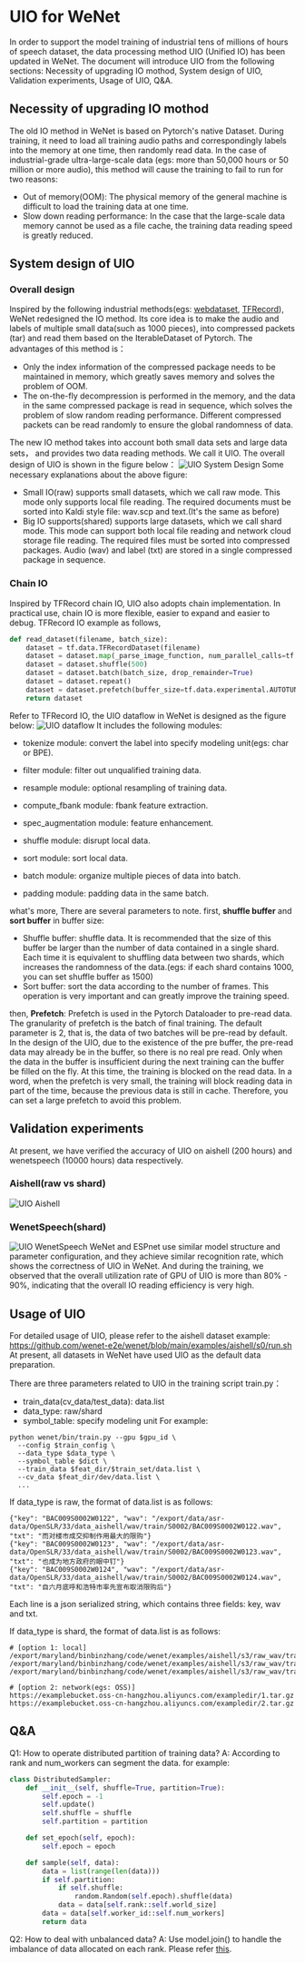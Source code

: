 # UIO for WeNet

In order to support the model training of industrial tens of millions of hours of speech dataset, the data processing
method UIO (Unified IO) has been updated in WeNet. The document will introduce UIO from the following sections:
Necessity of upgrading IO mothod, System design of UIO, Validation experiments, Usage of UIO, Q&A.

## Necessity of upgrading IO mothod
The old IO method in WeNet is based on Pytorch's native Dataset. During training, it need to load all training audio
paths and correspondingly labels into the memory at one time, then randomly read data. In the case of industrial-grade
ultra-large-scale data (egs: more than 50,000 hours or 50 million or more audio), this method will cause the training
to fail to run for two reasons:
- Out of memory(OOM): The physical memory of the general machine is difficult to load the training data at one time.
- Slow down reading performance:  In the case that the large-scale data memory cannot be used as a file cache, the training
data reading speed is greatly reduced.

## System design of UIO
### Overall design
Inspired by the following industrial methods(egs: [webdataset](https://github.com/webdataset/webdataset), [TFRecord](https://www.tensorflow.org/tutorials/load_data/tfrecord)),
WeNet redesigned the IO method. Its core idea is to make the audio and labels of multiple small data(such as 1000 pieces),
into compressed packets (tar) and read them based on the IterableDataset of Pytorch. The advantages of this method is：
- Only the index information of the compressed package needs to be maintained in memory, which greatly saves memory and
solves the problem of OOM.
- The on-the-fly decompression is performed in the memory, and the data in the same compressed package is read in
sequence, which solves the problem of slow random reading performance. Different compressed packets can be read randomly
to ensure the global randomness of data.

The new IO method takes into account both small data sets and large data sets， and provides two data reading methods.
We call it UIO. The overall design of UIO is shown in the figure below：
![UIO System Design](./images/UIO_system.png)
Some necessary explanations about the above figure:
- Small IO(raw) supports small datasets, which we call raw mode. This mode only supports local file reading.
The required documents must be sorted into Kaldi style file: wav.scp and text.(It's the same as before)
- Big IO supports(shared) supports large datasets, which we call shard mode. This mode can support both local file
reading and network cloud storage file reading. The required files must be sorted into compressed packages. Audio (wav)
and label (txt) are stored in a single compressed package in sequence.

### Chain IO
Inspired by TFRecord chain IO, UIO also adopts chain implementation. In practical use, chain IO is more flexible,
easier to expand and easier to debug. TFRecord IO example as follows,
```python
def read_dataset(filename, batch_size):
    dataset = tf.data.TFRecordDataset(filename)
    dataset = dataset.map(_parse_image_function, num_parallel_calls=tf.data.experimental.AUTOTUNE)
    dataset = dataset.shuffle(500)
    dataset = dataset.batch(batch_size, drop_remainder=True)
    dataset = dataset.repeat()
    dataset = dataset.prefetch(buffer_size=tf.data.experimental.AUTOTUNE)
    return dataset
```
Refer to TFRecord IO, the UIO dataflow in WeNet is designed as the figure below:
![UIO dataflow](./images/UIO_dataflow.png)
It includes the following modules:
- tokenize module: convert the label into specify modeling unit(egs: char or BPE).

- filter module: filter out unqualified training data.

- resample module: optional resampling of training data.

- compute_fbank module: fbank feature extraction.

- spec_augmentation module: feature enhancement.

- shuffle module: disrupt local data.

- sort module: sort local data.

- batch module: organize multiple pieces of data into batch.

- padding module: padding data in the same batch.

what's more, There are several parameters to note. first, **shuffle buffer** and **sort buffer** in buffer size:
* Shuffle buffer: shuffle data. It is recommended that the size of this buffer be larger than
the number of data contained in a single shard. Each time it is equivalent to shuffling data between two shards,
which increases the randomness of the data.(egs: if each shard contains 1000, you can set shuffle buffer as 1500)
* Sort buffer: sort the data according to the number of frames. This operation is very important and can greatly
improve the training speed.

then, **Prefetch**:
Prefetch is used in the Pytorch Dataloader to pre-read data. The granularity of prefetch is the batch of final training.
The default parameter is 2, that is, the data of two batches will be pre-read by default. In the design of the UIO,
due to the existence of the pre buffer, the pre-read data may already be in the buffer, so there is no real pre read.
Only when the data in the buffer is insufficient during the next training can the buffer be filled on the fly.
At this time, the training is blocked on the read data. In a word, when the prefetch is very small, the training will
block reading data in part of the time, because the previous data is still in cache. Therefore, you can set a large
prefetch to avoid this problem.


## Validation experiments
At present, we have verified the accuracy of UIO on aishell (200 hours) and wenetspeech (10000 hours) data respectively.
### Aishell(raw vs shard)
![UIO Aishell](./images/UIO_aishell_cer.png)
### WenetSpeech(shard)
![UIO WenetSpeech](./images/UIO_wenetspeech_cer.png)
WeNet and ESPnet use similar model structure and parameter configuration, and they achieve similar recognition rate,
which shows the correctness of UIO in WeNet. And during the training, we observed that the overall utilization rate of
GPU of UIO is more than 80% - 90%, indicating that the overall IO reading efficiency is very high.

## Usage of UIO
For detailed usage of UIO, please refer to the aishell dataset example:
https://github.com/wenet-e2e/wenet/blob/main/examples/aishell/s0/run.sh
At present, all datasets in WeNet have used UIO as the default data preparation.

There are three parameters related to UIO in the training script train.py：
- train_data(cv_data/test_data): data.list
- data_type: raw/shard
- symbol_table: specify modeling unit
For example:
```shell
python wenet/bin/train.py --gpu $gpu_id \
  --config $train_config \
  --data_type $data_type \
  --symbol_table $dict \
  --train_data $feat_dir/$train_set/data.list \
  --cv_data $feat_dir/dev/data.list \
  ...
```
If data_type is raw, the format of data.list is as follows:
```
{"key": "BAC009S0002W0122", "wav": "/export/data/asr-data/OpenSLR/33/data_aishell/wav/train/S0002/BAC009S0002W0122.wav", "txt": "而对楼市成交抑制作用最大的限购"}
{"key": "BAC009S0002W0123", "wav": "/export/data/asr-data/OpenSLR/33/data_aishell/wav/train/S0002/BAC009S0002W0123.wav", "txt": "也成为地方政府的眼中钉"}
{"key": "BAC009S0002W0124", "wav": "/export/data/asr-data/OpenSLR/33/data_aishell/wav/train/S0002/BAC009S0002W0124.wav", "txt": "自六月底呼和浩特市率先宣布取消限购后"}
```
Each line is a json serialized string, which contains three fields: key, wav and txt.

If data_type is shard, the format of data.list is as follows:
```
# [option 1: local]
/export/maryland/binbinzhang/code/wenet/examples/aishell/s3/raw_wav/train/shards/shards_000000000.tar.gz
/export/maryland/binbinzhang/code/wenet/examples/aishell/s3/raw_wav/train/shards/shards_000000001.tar.gz
/export/maryland/binbinzhang/code/wenet/examples/aishell/s3/raw_wav/train/shards/shards_000000002.tar.gz

# [option 2: network(egs: OSS)]
https://examplebucket.oss-cn-hangzhou.aliyuncs.com/exampledir/1.tar.gz
https://examplebucket.oss-cn-hangzhou.aliyuncs.com/exampledir/2.tar.gz
```

## Q&A
Q1: How to operate distributed partition of training data?
A: According to rank and num_workers can segment the data. for example:
```python
class DistributedSampler:
    def __init__(self, shuffle=True, partition=True):
        self.epoch = -1
        self.update()
        self.shuffle = shuffle
        self.partition = partition

    def set_epoch(self, epoch):
        self.epoch = epoch

    def sample(self, data):
        data = list(range(len(data)))
        if self.partition:
            if self.shuffle:
                random.Random(self.epoch).shuffle(data)
            data = data[self.rank::self.world_size]
        data = data[self.worker_id::self.num_workers]
        return data
```

Q2: How to deal with unbalanced data?
A: Use model.join() to handle the imbalance of data allocated on each rank. Please refer [this](https://pytorch.org/tutorials/advanced/generic_join.html#how-does-join-work).
